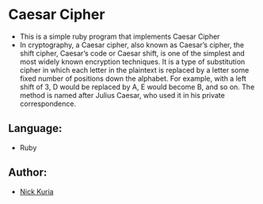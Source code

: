 # Caesar Cipher
 - This is a simple ruby program that implements Caesar Cipher
 - In cryptography, a Caesar cipher, also known as Caesar’s cipher, the shift cipher, Caesar’s code or Caesar shift, is one of the simplest and most widely known encryption techniques. It is a type of substitution cipher in which each letter in the plaintext is replaced by a letter some fixed number of positions down the alphabet. For example, with a left shift of 3, D would be replaced by A, E would become B, and so on. The method is named after Julius Caesar, who used it in his private correspondence.

 ## Language:
  - Ruby

## Author:
- [Nick Kuria](https://github.com/Nkuria)
